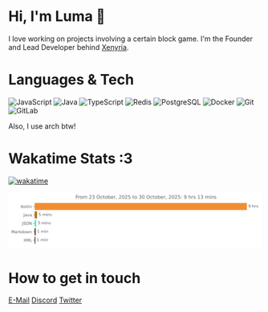 # Hi, I'm Luma 👋

I love working on projects involving a certain block game. I'm the Founder and Lead Developer behind [Xenyria](https://xenyria.net).


# Languages & Tech
![JavaScript](https://img.shields.io/badge/-JavaScript-black?style=flat-square&logo=javascript)
![Java](https://img.shields.io/badge/-java-E34A86?style=flat-square&logo=java)
![TypeScript](https://img.shields.io/badge/-TypeScript-007ACC?style=flat-square&logo=typescript)
![Redis](https://img.shields.io/badge/-Redis-black?style=flat-square&logo=Redis)
![PostgreSQL](https://img.shields.io/badge/-PostgreSQL-336791?style=flat-square&logo=postgresql)
![Docker](https://img.shields.io/badge/-Docker-black?style=flat-square&logo=docker)
![Git](https://img.shields.io/badge/-Git-black?style=flat-square&logo=git)
![GitLab](https://img.shields.io/badge/-GitLab-FCA121?style=flat-square&logo=gitlab)

Also, I use arch btw!

# Wakatime Stats :3
[![wakatime](https://wakatime.com/badge/user/018b9cf7-36ed-4420-b5da-b8505ebd481f.svg)](https://wakatime.com/@018b9cf7-36ed-4420-b5da-b8505ebd481f)

<img
  src="https://github.com/lumanyx/lumanyx/blob/main/images/stat.svg"
  alt="Lumanyx WakaTime Activity"
/>


# How to get in touch
[E-Mail](mailto://me@luma.fm)
[Discord](https://discord.com/users/1353395572014317722)
[Twitter](https://x.com/kev_uwu_)
